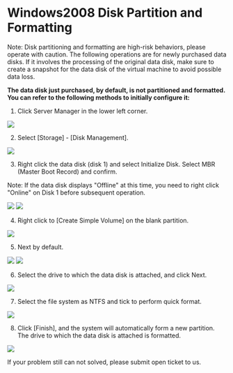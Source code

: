 # Windows2008 Disk Partition and Formatting
Note: Disk partitioning and formatting are high-risk behaviors, please operate with caution. The following operations are for newly purchased data disks. If it involves the processing of the original data disk, make sure to create a snapshot for the data disk of the virtual machine to avoid possible data loss.



**The data disk just purchased, by default, is not partitioned and formatted. You can refer to the following methods to initially configure it:**

1. Click Server Manager in the lower left corner.

![](https://github.com/jdcloudcom/cn/blob/edit/image/Elastic-Compute/Virtual-Machine/Windows/Windows2008%E7%A3%81%E7%9B%98%E5%88%86%E5%8C%BA%E5%92%8C%E6%A0%BC%E5%BC%8F%E5%8C%9601.png)

2. Select [Storage] - [Disk Management].

![](https://github.com/jdcloudcom/cn/blob/edit/image/Elastic-Compute/Virtual-Machine/Windows/Windows2008%E7%A3%81%E7%9B%98%E5%88%86%E5%8C%BA%E5%92%8C%E6%A0%BC%E5%BC%8F%E5%8C%9602.png)

3. Right click the data disk (disk 1) and select Initialize Disk. Select MBR (Master Boot Record) and confirm.

Note: If the data disk displays "Offline" at this time, you need to right click "Online" on Disk 1 before subsequent operation.

![](https://github.com/jdcloudcom/cn/blob/edit/image/Elastic-Compute/Virtual-Machine/Windows/Windows2008%E7%A3%81%E7%9B%98%E5%88%86%E5%8C%BA%E5%92%8C%E6%A0%BC%E5%BC%8F%E5%8C%9603.png)
![](https://github.com/jdcloudcom/cn/blob/edit/image/Elastic-Compute/Virtual-Machine/Windows/Windows2008%E7%A3%81%E7%9B%98%E5%88%86%E5%8C%BA%E5%92%8C%E6%A0%BC%E5%BC%8F%E5%8C%9604.png)

4. Right click to [Create Simple Volume] on the blank partition.

![](https://github.com/jdcloudcom/cn/blob/edit/image/Elastic-Compute/Virtual-Machine/Windows/Windows2008%E7%A3%81%E7%9B%98%E5%88%86%E5%8C%BA%E5%92%8C%E6%A0%BC%E5%BC%8F%E5%8C%9605.png)

5. Next by default.

![](https://github.com/jdcloudcom/cn/blob/edit/image/Elastic-Compute/Virtual-Machine/Windows/Windows2008%E7%A3%81%E7%9B%98%E5%88%86%E5%8C%BA%E5%92%8C%E6%A0%BC%E5%BC%8F%E5%8C%9606.png)
![](https://github.com/jdcloudcom/cn/blob/edit/image/Elastic-Compute/Virtual-Machine/Windows/Windows2008%E7%A3%81%E7%9B%98%E5%88%86%E5%8C%BA%E5%92%8C%E6%A0%BC%E5%BC%8F%E5%8C%9607.png)

6. Select the drive to which the data disk is attached, and click Next.

![](https://github.com/jdcloudcom/cn/blob/edit/image/Elastic-Compute/Virtual-Machine/Windows/Windows2008%E7%A3%81%E7%9B%98%E5%88%86%E5%8C%BA%E5%92%8C%E6%A0%BC%E5%BC%8F%E5%8C%9608.png)

7. Select the file system as NTFS and tick to perform quick format.

![](https://github.com/jdcloudcom/cn/blob/edit/image/Elastic-Compute/Virtual-Machine/Windows/Windows2008%E7%A3%81%E7%9B%98%E5%88%86%E5%8C%BA%E5%92%8C%E6%A0%BC%E5%BC%8F%E5%8C%9609.png)

8. Click [Finish], and the system will automatically form a new partition. The drive to which the data disk is attached is formatted.

![](https://github.com/jdcloudcom/cn/blob/edit/image/Elastic-Compute/Virtual-Machine/Windows/Windows2008%E7%A3%81%E7%9B%98%E5%88%86%E5%8C%BA%E5%92%8C%E6%A0%BC%E5%BC%8F%E5%8C%9610.png)

If your problem still can not solved, please submit open ticket to us.
